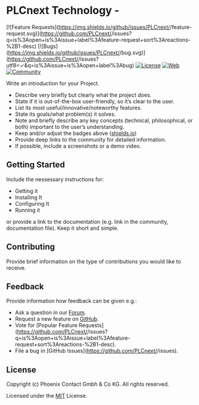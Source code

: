 # PLCnext Technology - <YOUR PROJECT NAME>

[![Feature Requests](https://img.shields.io/github/issues/PLCnext/<YOUR PROJECT NAME>/feature-request.svg)](https://github.com/PLCnext/<YOUR PROJECT NAME>/issues?q=is%3Aopen+is%3Aissue+label%3Afeature-request+sort%3Areactions-%2B1-desc)
[![Bugs](https://img.shields.io/github/issues/PLCnext/<YOUR PROJECT NAME>/bug.svg)](https://github.com/PLCnext/<YOUR PROJECT NAME>/issues?utf8=✓&q=is%3Aissue+is%3Aopen+label%3Abug)
[![License](https://img.shields.io/badge/license-MIT-blue.svg)](LICENSE)
[![Web](https://img.shields.io/badge/PLCnext-Website-blue.svg)](https://www.phoenixcontact.com/plcnext)
[![Community](https://img.shields.io/badge/PLCnext-Community-blue.svg)](https://www.plcnext-community.net)

Write an introduction for your Project.

* Describe very briefly but clearly what the project does.
* State if it is out-of-the-box user-friendly, so it’s clear to the user.
* List its most useful/innovative/noteworthy features.
* State its goals/what problem(s) it solves.
* Note and briefly describe any key concepts (technical, philosophical, or both) important to the user’s understanding.
* Keep and/or adjust the badges above ([shields.io](https://shields.io/#/)) 
* Provide deep links to the community for detailed information.
* If possible, include a screenshots or a demo video.

## Getting Started

Include the nessessary instructions for:

* Getting it
* Installing It
* Configuring It
* Running it

or provide a link to the documentation (e.g. link in the community, documentation file). Keep it short and simple.

## Contributing

Provide brief information on the type of contributions you would like to receive.

## Feedback

Provide information how feedback can be given e.g.:

* Ask a question in our [Forum](https://www.plcnext-community.net/index.php?option=com_easydiscuss&view=categories&Itemid=221&lang=en).
* Request a new feature on [GitHub](CONTRIBUTING.md).
* Vote for [Popular Feature Requests](https://github.com/PLCnext/<YOUR PROJECT NAME>/issues?q=is%3Aopen+is%3Aissue+label%3Afeature-request+sort%3Areactions-%2B1-desc).
* File a bug in [GitHub Issues](https://github.com/PLCnext/<YOUR PROJECT NAME>/issues).

## License

Copyright (c) Phoenix Contact Gmbh & Co KG. All rights reserved.

Licensed under the [MIT](LICENSE) License.